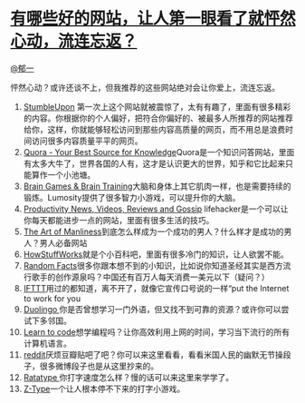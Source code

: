 
#  [有哪些好的网站，让人第一眼看了就怦然心动，流连忘返？](https://zhihu.com/questions/26380791)



[@郁一](https://zhihu.com/people/eec889d383f48297a285df8de6badafa)

怦然心动？或许还谈不上，但我推荐的这些网站绝对会让你爱上，流连忘返。<br><ol><li><a class=" wrap external" href="http://link.zhihu.com/?target=http%3A//www.stumbleupon.com/home" target="_blank" rel="nofollow noreferrer">StumbleUpon<i class="icon-external"></i></a> 第一次上这个网站就被震惊了，太有有趣了，里面有很多精彩的内容。你根据你的个人偏好，把符合你偏好的、被最多人所推荐的网站推荐给你，这样，你就能够轻松访问到那些内容高质量的网页，而不用总是浪费时间访问很多内容质量平平的网页。</li><li><a class=" wrap external" href="http://link.zhihu.com/?target=http%3A//www.quora.com/" target="_blank" rel="nofollow noreferrer">Quora - Your Best Source for Knowledge<i class="icon-external"></i></a>Quora是一个知识问答网站，里面有太多大牛了，世界各国的人有，这才是认识更大的世界，知乎和它比起来只能算作一个小池塘。</li><li><a class=" wrap external" href="http://link.zhihu.com/?target=http%3A//www.lumosity.com/" target="_blank" rel="nofollow noreferrer">Brain Games &amp; Brain Training<i class="icon-external"></i></a>大脑和身体上其它肌肉一样，也是需要持续的锻炼。Lumosity提供了很多智力小游戏，可以提升你的大脑。</li><li><a class=" wrap external" href="http://link.zhihu.com/?target=http%3A//lifehacker.com/tag/productivity" target="_blank" rel="nofollow noreferrer">Productivity News, Videos, Reviews and Gossip<i class="icon-external"></i></a> lifehacker是一个可以让你每天都能进步一点的网站，里面有很多生活的技巧。</li><li><a class=" wrap external" href="http://link.zhihu.com/?target=http%3A//www.artofmanliness.com/" target="_blank" rel="nofollow noreferrer">The Art of Manliness<i class="icon-external"></i></a>到底怎么样成为一个成功的男人？什么样才是成功的男人？男人必备网站</li><li><a class=" wrap external" href="http://link.zhihu.com/?target=http%3A//www.howstuffworks.com/" target="_blank" rel="nofollow noreferrer">HowStuffWorks<i class="icon-external"></i></a>就是个小百科吧，里面有很多冷门的知识，让人欲罢不能。</li><li><a class=" wrap external" href="http://link.zhihu.com/?target=http%3A//www.factslides.com/" target="_blank" rel="nofollow noreferrer">Random Facts<i class="icon-external"></i></a>很多你跟本想不到的小知识，比如说你知道圣经其实是西方流行歌手的创作源泉吗？中国还有百万人每天消费一美元以下（疑问？）</li><li><a class=" wrap external" href="http://link.zhihu.com/?target=http%3A//ifttt.com/" target="_blank" rel="nofollow noreferrer">IFTTT<i class="icon-external"></i></a>用过的都知道，离不开了，就像它宣传口号说的一样“put the Internet to work for you</li><li><a class=" wrap external" href="http://link.zhihu.com/?target=http%3A//www.duolingo.com/" target="_blank" rel="nofollow noreferrer">Duolingo <i class="icon-external"></i></a>你是否曾想学习一门外语，但又找不到可靠的资源？或许你可以尝试下多邻国。</li><li><a href="http://link.zhihu.com/?target=http%3A//www.codecademy.com/" class=" wrap external" target="_blank" rel="nofollow noreferrer">Learn to code<i class="icon-external"></i></a>想学编程吗？让你高效利用上网的时间，学习当下流行的所有计算机语言。</li><li><a class=" wrap external" href="http://link.zhihu.com/?target=http%3A//www.reddit.com/" target="_blank" rel="nofollow noreferrer">reddit<i class="icon-external"></i></a>厌烦豆瓣贴吧了吧？你可以来这里看看，看看米国人民的幽默无节操段子，很多微博段子也是从这里抄来的。</li><li><a class=" wrap external" href="http://link.zhihu.com/?target=http%3A//www.ratatype.com/" target="_blank" rel="nofollow noreferrer">Ratatype <i class="icon-external"></i></a>你打字速度怎么样？慢的话可以来这里来学学了。</li><li><a href="http://link.zhihu.com/?target=http%3A//phoboslab.org/ztype/" class=" wrap external" target="_blank" rel="nofollow noreferrer">Z-Type<i class="icon-external"></i></a>一个让人根本停不下来的打字小游戏。</li></ol>